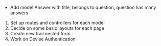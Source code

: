 - Add model Answer with title, belongs to question, question has many answers


1.  Set up routes and controllers for each model
2.  Decide on some basic layouts for each page
3.  Create new trail nested form
4.  Work on Devise Authentication
